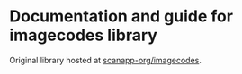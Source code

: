 # Documentation and guide for imagecodes library

Original library hosted at [scanapp-org/imagecodes](https://github.com/scanapp-org/imagecodes).
